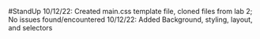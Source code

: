 #StandUp
10/12/22: Created main.css template file, cloned files from lab 2; No issues found/encountered
10/12/22: Added Background, styling, layout, and selectors 